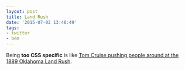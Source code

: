 ```yaml
---
layout: post
title: Land Rush
date: '2015-07-02 13:48:49'
tags:
- twitter
- bem
---
```


Being __too CSS specific__ is like [Tom Cruise pushing people around at the 1889 Oklahoma Land Rush](http://www.imdb.com/title/tt0104231/).